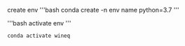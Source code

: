 create env
'''bash
conda create -n env name python=3.7 
'''

'''bash
activate env
'''

```bash
conda activate wineq
```
 